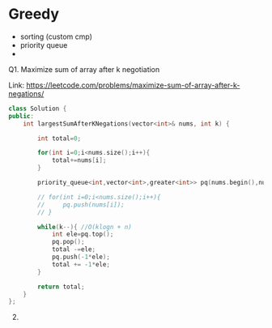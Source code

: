 # Greedy

- sorting (custom cmp)
- priority queue
-

Q1. Maximize sum of array after k negotiation

Link: https://leetcode.com/problems/maximize-sum-of-array-after-k-negations/

```cpp
class Solution {
public:
    int largestSumAfterKNegations(vector<int>& nums, int k) {

        int total=0;

        for(int i=0;i<nums.size();i++){
            total+=nums[i];
        }

        priority_queue<int,vector<int>,greater<int>> pq(nums.begin(),nums.end());//O(n)

        // for(int i=0;i<nums.size();i++){
        //     pq.push(nums[i]);
        // }

        while(k--){ //O(klogn + n)
            int ele=pq.top();
            pq.pop();
            total -=ele;
            pq.push(-1*ele);
            total += -1*ele;
        }

        return total;
    }
};
```

2.
